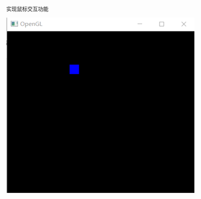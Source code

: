 实现鼠标交互功能

![image](https://github.com/kiritoazk/Computer_Graphics/blob/main/%E8%89%BE%E7%A5%96%E5%BA%B7_202011050311/img/capture_20220607211102586.bmp)
